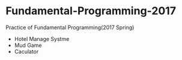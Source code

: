 # Fundamental-Programming-2017
Practice of Fundamental Programming(2017 Spring)
- Hotel Manage Systme
- Mud Game
- Caculator
